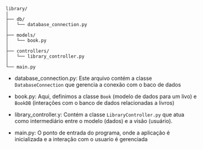 

```markdownd
library/
│
├── db/
│   └── database_connection.py
│
├── models/
│   └── book.py
│
├── controllers/
│   └── library_controller.py
│
└── main.py
```


* database_connection.py: Este arquivo contém a classe `DatabaseConnection` que gerencia a conexão com o baco de dados

* book.py: Aqui, definimos a classe `Book` (modelo de dados para um livo) e `BookDB` (interações com o banco de dados relacionadas a livros)

* library_controller.y: Contém a classe `LibraryController.py` que atua como intermediário entre o modelo (dados) e a visão (usuário).

* main.py: O ponto de entrada do programa, onde a aplicação é inicializada e a interação com o usuario é gerenciada

